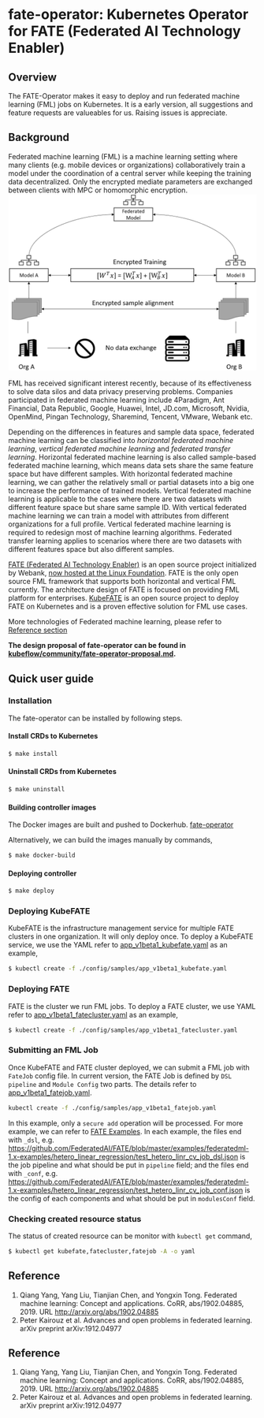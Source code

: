 # fate-operator: Kubernetes Operator for FATE (Federated AI Technology Enabler)
## Overview

The FATE-Operator makes it easy to deploy and run federated machine learning (FML) jobs on Kubernetes. It is a early version, all suggestions and feature requests are valueables for us. Raising issues is appreciate.

## Background

Federated machine learning (FML) is a machine learning setting where many clients (e.g. mobile devices or organizations) collaboratively train a model under the coordination of a central server while keeping the training data decentralized. Only the encrypted mediate parameters are exchanged between clients with MPC or homomorphic encryption.
![Federated Machine Learning](doc/diagrams/fate-operator-fl.png)

FML has received significant interest recently, because of its effectiveness to solve data silos and data privacy preserving problems. Companies participated in federated machine learning include 4Paradigm, Ant Financial, Data Republic, Google, Huawei, Intel, JD.com, Microsoft, Nvidia, OpenMind, Pingan Technology, Sharemind, Tencent, VMware, Webank etc. 

Depending on the differences in features and sample data space, federated machine learning can be classified into _horizontal federated machine learning_, _vertical federated machine learning_ and _federated transfer learning_. Horizontal federated machine learning is also called sample-based federated machine learning, which means data sets share the same feature space but have different samples. With horizontal federated machine learning, we can gather the relatively small or partial datasets into a big one to increase the performance of trained models. Vertical federated machine learning is applicable to the cases where there are two datasets with different feature space but share same sample ID. With vertical federated machine learning we can train a model with attributes from different organizations for a full profile. Vertical federated machine learning is required to redesign most of machine learning algorithms. Federated transfer learning applies to scenarios where there are two datasets with different features space but also different samples. 

[FATE (Federated AI Technology Enabler)](https://fate.fedai.org) is an open source project initialized by Webank, [now hosted at the Linux Foundation](https://fate.fedai.org/2019/09/18/first-digital-only-bank-in-china-joins-linux-foundation/). FATE is the only open source FML framework that supports both horizontal and vertical FML currently. The architecture design of FATE is focused on providing FML platform for enterprises. [KubeFATE](https://github.com/FederatedAI/KubeFATE) is an open source project to deploy FATE on Kubernetes and is a proven effective solution for FML use cases. 

More technologies of Federated machine learning, please refer to [Reference section](#reference)

**The design proposal of fate-operator can be found in [kubeflow/community/fate-operator-proposal.md](https://github.com/kubeflow/community/blob/master/proposals/fate-operator-proposal.md).**

## Quick user guide

### Installation
The fate-operator can be installed by following steps.

#### Install CRDs to Kubernetes
```bash
$ make install 
```

#### Uninstall CRDs from Kubernetes
```bash
$ make uninstall 
```

#### Building controller images
The Docker images are built and pushed to Dockerhub. 
[fate-operator](https://hub.docker.com/r/federatedai/fate-controller)

Alternatively, we can build the images manually by commands,
```bash
$ make docker-build
```

#### Deploying controller
```bash
$ make deploy
```

### Deploying KubeFATE
KubeFATE is the infrastructure management service for multiple FATE clusters in one organization. It will only deploy once. To deploy a KubeFATE service, we use the YAML refer to [app_v1beta1_kubefate.yaml](./config/samples/app_v1beta1_kubefate.yaml) as an example,

```bash
$ kubectl create -f ./config/samples/app_v1beta1_kubefate.yaml
```

### Deploying FATE
FATE is the cluster we run FML jobs. To deploy a FATE cluster, we use YAML refer to [app_v1beta1_fatecluster.yaml](./config/samples/app_v1beta1_fatecluster.yaml) as an example,
```bash
$ kubectl create -f ./config/samples/app_v1beta1_fatecluster.yaml
```

### Submitting an FML Job
Once KubeFATE and FATE cluster deployed, we can submit a FML job with `FateJob` config file. In current version, the FATE Job is defined by `DSL pipeline` and `Module Config` two parts. The details refer to [app_v1beta1_fatejob.yaml](./config/samples/app_v1beta1_fatejob.yaml). 
```bash
kubectl create -f ./config/samples/app_v1beta1_fatejob.yaml
```
In this example, only a `secure add` operation will be processed. For more example, we can refer to [FATE Examples](https://github.com/FederatedAI/FATE/tree/master/examples/federatedml-1.x-examples). In each example, the files end with `_dsl`, e.g. https://github.com/FederatedAI/FATE/blob/master/examples/federatedml-1.x-examples/hetero_linear_regression/test_hetero_linr_cv_job_dsl.json is the job pipeline and what should be put in `pipeline` field; and the files end with `_conf`, e.g. https://github.com/FederatedAI/FATE/blob/master/examples/federatedml-1.x-examples/hetero_linear_regression/test_hetero_linr_cv_job_conf.json is the config of each components and what should be put in `modulesConf` field.

### Checking created resource status
The status of created resource can be monitor with `kubectl get` command,
```bash
$ kubectl get kubefate,fatecluster,fatejob -A -o yaml
```

## Reference
1. Qiang Yang, Yang Liu, Tianjian Chen, and Yongxin Tong. Federated machine learning: Concept and applications. CoRR, abs/1902.04885, 2019. URL http://arxiv.org/abs/1902.04885
2. Peter Kairouz et al. Advances and open problems in federated learning. arXiv preprint arXiv:1912.04977

## Reference
1. Qiang Yang, Yang Liu, Tianjian Chen, and Yongxin Tong. Federated machine learning: Concept and applications. CoRR, abs/1902.04885, 2019. URL http://arxiv.org/abs/1902.04885
2. Peter Kairouz et al. Advances and open problems in federated learning. arXiv preprint arXiv:1912.04977
